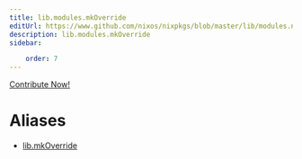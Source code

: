 ```yaml
---
title: lib.modules.mkOverride
editUrl: https://www.github.com/nixos/nixpkgs/blob/master/lib/modules.nix#L1026C16
description: lib.modules.mkOverride
sidebar:

    order: 7
---
```


<a href="https://www.github.com/nixos/nixpkgs/blob/master/lib/modules.nix#L1026C16">Contribute Now!</a>


# Aliases

- [lib.mkOverride](./reference/lib/lib-mkOverride)


